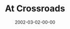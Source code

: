 ---
layout: message
category: message
series: "The Clue Phone Is Ringing"
title: "At Crossroads"
date: 2002-03-02-00-00
message_id: 514
audio: "http://s3.amazonaws.com/crossroadsaudiomessages/CluePhone-crossroads.mp3"
audio-duration: "35:08"
flag: "N"
---